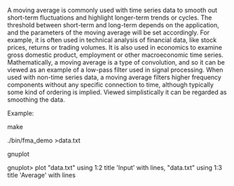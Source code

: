 A moving average is commonly used with time series data to smooth out
short-term fluctuations and highlight longer-term trends or cycles. The
threshold between short-term and long-term depends on the application, and the
parameters of the moving average will be set accordingly. For example, it is
often used in technical analysis of financial data, like stock prices,
returns or trading volumes. It is also used in economics to examine gross
domestic product, employment or other macroeconomic time series.
Mathematically, a moving average is a type of convolution, and so it can be
viewed as an example of a low-pass filter used in signal processing.
When used with non-time series data, a moving average filters higher
frequency components without any specific connection to time, although
typically some kind of ordering is implied. Viewed simplistically it can be
regarded as smoothing the data.

Example:

make

./bin/fma_demo >data.txt

gnuplot

gnuplot> plot "data.txt" using 1:2 title 'Input' with lines, "data.txt" using 1:3 title 'Average' with lines
